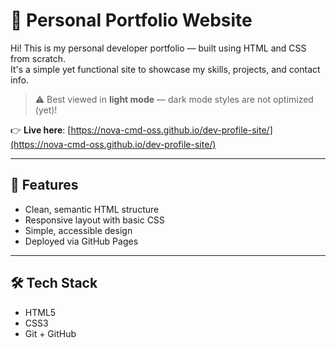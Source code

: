 # 💼 Personal Portfolio Website

Hi! This is my personal developer portfolio — built using HTML and CSS from scratch.  
It's a simple yet functional site to showcase my skills, projects, and contact info.

> ⚠️ Best viewed in **light mode** — dark mode styles are not optimized (yet)!

👉 **Live here**: [https://nova-cmd-oss.github.io/dev-profile-site/](https://nova-cmd-oss.github.io/dev-profile-site/)

---

## 🚀 Features

- Clean, semantic HTML structure
- Responsive layout with basic CSS
- Simple, accessible design
- Deployed via GitHub Pages

---

## 🛠 Tech Stack

- HTML5  
- CSS3  
- Git + GitHub
